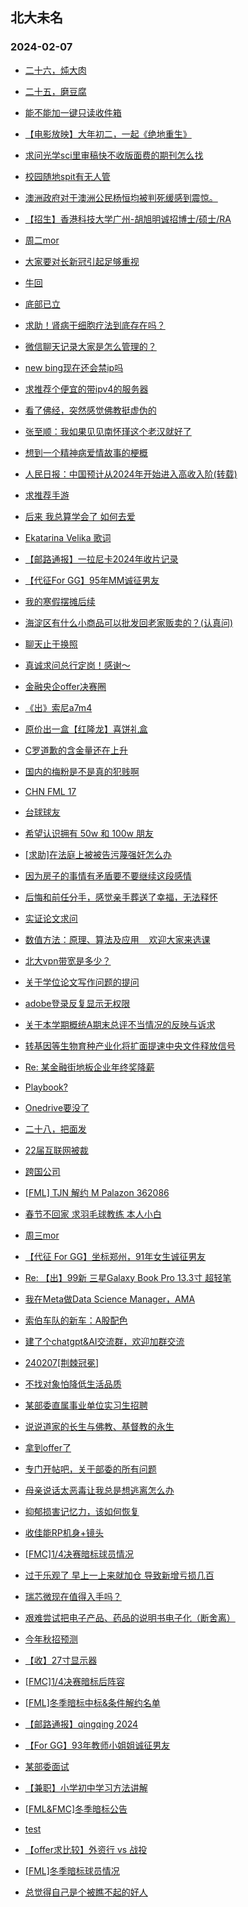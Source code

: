 ## 北大未名 
### 2024-02-07

+ [二十六，炖大肉](https://bbs.pku.edu.cn/v2/post-read.php?bid=890&threadid=18745844)

+ [二十五，磨豆腐](https://bbs.pku.edu.cn/v2/post-read.php?bid=890&threadid=18745696)

+ [能不能加一键只读收件箱](https://bbs.pku.edu.cn/v2/post-read.php?bid=1&threadid=18746118)

+ [【电影放映】大年初二，一起《绝地重生》](https://bbs.pku.edu.cn/v2/post-read.php?bid=351&threadid=18746037)

+ [求问光学sci里审稿快不收版面费的期刊怎么找](https://bbs.pku.edu.cn/v2/post-read.php?bid=25&threadid=18745802)

+ [校园随地spit有无人管](https://bbs.pku.edu.cn/v2/post-read.php?bid=1431&threadid=18745624)

+ [澳洲政府对于澳洲公民杨恒均被判死缓感到震惊。](https://bbs.pku.edu.cn/v2/post-read.php?bid=155&threadid=18745912)

+ [【招生】香港科技大学广州-胡旭明诚招博士/硕士/RA](https://bbs.pku.edu.cn/v2/post-read.php?bid=322&threadid=18746144)

+ [周二mor](https://bbs.pku.edu.cn/v2/post-read.php?bid=468&threadid=18745998)

+ [大家要对长新冠引起足够重视](https://bbs.pku.edu.cn/v2/post-read.php?bid=244&threadid=18745905)

+ [牛回](https://bbs.pku.edu.cn/v2/post-read.php?bid=249&threadid=18746046)

+ [底部已立](https://bbs.pku.edu.cn/v2/post-read.php?bid=249&threadid=18745859)

+ [求助！肾病干细胞疗法到底存在吗？](https://bbs.pku.edu.cn/v2/post-read.php?bid=244&threadid=18746139)

+ [微信聊天记录大家是怎么管理的？](https://bbs.pku.edu.cn/v2/post-read.php?bid=35&threadid=18746061)

+ [new bing现在还会禁ip吗](https://bbs.pku.edu.cn/v2/post-read.php?bid=209&threadid=18745532)

+ [求推荐个便宜的带ipv4的服务器](https://bbs.pku.edu.cn/v2/post-read.php?bid=209&threadid=18742024)

+ [看了佛经，突然感觉佛教挺虚伪的](https://bbs.pku.edu.cn/v2/post-read.php?bid=10&threadid=18745982)

+ [张至顺：我如果见见南怀瑾这个老汉就好了](https://bbs.pku.edu.cn/v2/post-read.php?bid=10&threadid=18745913)

+ [想到一个精神病爱情故事的梗概](https://bbs.pku.edu.cn/v2/post-read.php?bid=50&threadid=18745904)

+ [人民日报：中国预计从2024年开始进入高收入阶(转载)](https://bbs.pku.edu.cn/v2/post-read.php?bid=251&threadid=18746080)

+ [求推荐手游](https://bbs.pku.edu.cn/v2/post-read.php?bid=49&threadid=18746054)

+ [后来 我总算学会了 如何去爱](https://bbs.pku.edu.cn/v2/post-read.php?bid=79&threadid=18746042)

+ [Ekatarina Velika 歌词](https://bbs.pku.edu.cn/v2/post-read.php?bid=211&threadid=18746115)

+ [【邮路通报】一拉尼卡2024年收片记录](https://bbs.pku.edu.cn/v2/post-read.php?bid=1367&threadid=18734545)

+ [【代征For GG】95年MM诚征男友](https://bbs.pku.edu.cn/v2/post-read.php?bid=167&threadid=18746070)

+ [我的寒假摆摊后续](https://bbs.pku.edu.cn/v2/post-read.php?bid=103&threadid=18746035)

+ [海淀区有什么小商品可以批发回老家贩卖的？(认真问)](https://bbs.pku.edu.cn/v2/post-read.php?bid=103&threadid=18740816)

+ [聊天止于换照](https://bbs.pku.edu.cn/v2/post-read.php?bid=52&threadid=18746164)

+ [真诚求问总行定岗！感谢～](https://bbs.pku.edu.cn/v2/post-read.php?bid=99&threadid=18746086)

+ [金融央企offer决赛圈](https://bbs.pku.edu.cn/v2/post-read.php?bid=99&threadid=18745916)

+ [《出》索尼a7m4](https://bbs.pku.edu.cn/v2/post-read.php?bid=71&threadid=18746097)

+ [原价出一盒【红隆龙】喜饼礼盒](https://bbs.pku.edu.cn/v2/post-read.php?bid=71&threadid=18746088)

+ [C罗道歉的含金量还在上升](https://bbs.pku.edu.cn/v2/post-read.php?bid=93&threadid=18746034)

+ [国内的梅粉是不是真的犯贱啊](https://bbs.pku.edu.cn/v2/post-read.php?bid=93&threadid=18745945)

+ [CHN FML 17](https://bbs.pku.edu.cn/v2/post-read.php?bid=519&threadid=18746075)

+ [台球球友](https://bbs.pku.edu.cn/v2/post-read.php?bid=199&threadid=18743655)

+ [希望认识拥有 50w 和 100w 朋友](https://bbs.pku.edu.cn/v2/post-read.php?bid=143&threadid=18746026)

+ [[求助]在法庭上被被告污蔑强奸怎么办](https://bbs.pku.edu.cn/v2/post-read.php?bid=301&threadid=18745809)

+ [因为房子的事情有矛盾要不要继续这段感情](https://bbs.pku.edu.cn/v2/post-read.php?bid=690&threadid=18745807)

+ [后悔和前任分手，感觉亲手葬送了幸福，无法释怀](https://bbs.pku.edu.cn/v2/post-read.php?bid=690&threadid=18746113)

+ [实证论文求问](https://bbs.pku.edu.cn/v2/post-read.php?bid=1408&threadid=18745899)

+ [数值方法：原理、算法及应用    欢迎大家来选课](https://bbs.pku.edu.cn/v2/post-read.php?bid=1408&threadid=18376256)

+ [北大vpn带宽是多少？](https://bbs.pku.edu.cn/v2/post-read.php?bid=668&threadid=18746119)

+ [关于学位论文写作问题的提问](https://bbs.pku.edu.cn/v2/post-read.php?bid=438&threadid=18746146)

+ [adobe登录反复显示无权限](https://bbs.pku.edu.cn/v2/post-read.php?bid=668&threadid=18745848)

+ [关于本学期概统A期末总评不当情况的反映与诉求](https://bbs.pku.edu.cn/v2/post-read.php?bid=438&threadid=18737942)

+ [转基因等生物育种产业化将扩面提速中央文件释放信号](https://bbs.pku.edu.cn/v2/post-read.php?bid=606&threadid=18745869)

+ [Re: 某金融街地板企业年终奖降薪](https://bbs.pku.edu.cn/v2/post-read.php?bid=99&threadid=18746151)

+ [Playbook?](https://bbs.pku.edu.cn/v2/post-read.php?bid=88&threadid=18739285)

+ [Onedrive要没了](https://bbs.pku.edu.cn/v2/post-read.php?bid=35&threadid=18744366)

+ [二十八，把面发](https://bbs.pku.edu.cn/v2/post-read.php?bid=890&threadid=18746223)

+ [22届互联网被裁](https://bbs.pku.edu.cn/v2/post-read.php?bid=99&threadid=18745663)

+ [跨国公司](https://bbs.pku.edu.cn/v2/post-read.php?bid=99&threadid=18746197)

+ [[FML] TJN 解约 M Palazon 362086](https://bbs.pku.edu.cn/v2/post-read.php?bid=519&threadid=18745939)

+ [春节不回家 求羽毛球教练 本人小白](https://bbs.pku.edu.cn/v2/post-read.php?bid=77&threadid=18746231)

+ [周三mor](https://bbs.pku.edu.cn/v2/post-read.php?bid=468&threadid=18746233)

+ [【代征 For GG】坐标郑州，91年女生诚征男友](https://bbs.pku.edu.cn/v2/post-read.php?bid=167&threadid=18746147)

+ [Re: 【出】99新 三星Galaxy Book Pro 13.3寸 超轻笔](https://bbs.pku.edu.cn/v2/post-read.php?bid=71&threadid=18474598)

+ [我在Meta做Data Science Manager，AMA](https://bbs.pku.edu.cn/v2/post-read.php?bid=51&threadid=18491055)

+ [索伯车队的新车：A股配色](https://bbs.pku.edu.cn/v2/post-read.php?bid=231&threadid=18746082)

+ [建了个chatgpt&AI交流群，欢迎加群交流](https://bbs.pku.edu.cn/v2/post-read.php?bid=322&threadid=18546768)

+ [240207[荆棘冠冕]](https://bbs.pku.edu.cn/v2/post-read.php?bid=104&threadid=18746245)

+ [不找对象怕降低生活品质](https://bbs.pku.edu.cn/v2/post-read.php?bid=36&threadid=18739713)

+ [某部委直属事业单位实习生招聘](https://bbs.pku.edu.cn/v2/post-read.php?bid=896&threadid=18745381)

+ [说说道家的长生与佛教、基督教的永生](https://bbs.pku.edu.cn/v2/post-read.php?bid=10&threadid=18745256)

+ [拿到offer了](https://bbs.pku.edu.cn/v2/post-read.php?bid=103&threadid=18746169)

+ [专门开帖吧，关于部委的所有问题](https://bbs.pku.edu.cn/v2/post-read.php?bid=99&threadid=18389715)

+ [母亲说话太恶毒让我总是想逃离怎么办](https://bbs.pku.edu.cn/v2/post-read.php?bid=690&threadid=18746027)

+ [抑郁损害记忆力，该如何恢复](https://bbs.pku.edu.cn/v2/post-read.php?bid=244&threadid=18743621)

+ [收佳能RP机身+镜头](https://bbs.pku.edu.cn/v2/post-read.php?bid=71&threadid=18746085)

+ [[FMC]1/4决赛暗标球员情况](https://bbs.pku.edu.cn/v2/post-read.php?bid=519&threadid=18746287)

+ [过于乐观了 早上一上来就加仓 导致新增亏损几百](https://bbs.pku.edu.cn/v2/post-read.php?bid=249&threadid=18744282)

+ [瑞芯微现在值得入手吗？](https://bbs.pku.edu.cn/v2/post-read.php?bid=249&threadid=18745433)

+ [艰难尝试把电子产品、药品的说明书电子化（断舍离）](https://bbs.pku.edu.cn/v2/post-read.php?bid=354&threadid=18740182)

+ [今年秋招预测](https://bbs.pku.edu.cn/v2/post-read.php?bid=99&threadid=18745616)

+ [【收】27寸显示器](https://bbs.pku.edu.cn/v2/post-read.php?bid=71&threadid=18745849)

+ [[FMC]1/4决赛暗标后阵容](https://bbs.pku.edu.cn/v2/post-read.php?bid=519&threadid=18746291)

+ [[FML]冬季暗标中标&条件解约名单](https://bbs.pku.edu.cn/v2/post-read.php?bid=519&threadid=18746292)

+ [【邮路通报】qingqing 2024](https://bbs.pku.edu.cn/v2/post-read.php?bid=1367&threadid=18742499)

+ [【For GG】93年教师小姐姐诚征男友](https://bbs.pku.edu.cn/v2/post-read.php?bid=167&threadid=18740228)

+ [某部委面试](https://bbs.pku.edu.cn/v2/post-read.php?bid=99&threadid=18745341)

+ [【兼职】小学初中学习方法讲解](https://bbs.pku.edu.cn/v2/post-read.php?bid=419&threadid=18746278)

+ [[FML&FMC]冬季暗标公告](https://bbs.pku.edu.cn/v2/post-read.php?bid=519&threadid=18746294)

+ [test](https://bbs.pku.edu.cn/v2/post-read.php?bid=7&threadid=18746317)

+ [【offer求比较】外资行 vs 战投](https://bbs.pku.edu.cn/v2/post-read.php?bid=99&threadid=18746316)

+ [[FML]冬季暗标球员情况](https://bbs.pku.edu.cn/v2/post-read.php?bid=519&threadid=18746293)

+ [总觉得自己是个被瞧不起的好人](https://bbs.pku.edu.cn/v2/post-read.php?bid=690&threadid=18746303)

